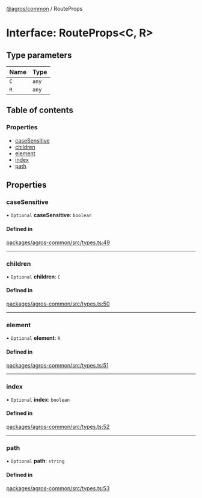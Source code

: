 [@agros/common](../index.md) / RouteProps

# Interface: RouteProps<C, R\>

## Type parameters

| Name | Type |
| :------ | :------ |
| `C` | `any` |
| `R` | `any` |

## Table of contents

### Properties

- [caseSensitive](RouteProps.md#casesensitive)
- [children](RouteProps.md#children)
- [element](RouteProps.md#element)
- [index](RouteProps.md#index)
- [path](RouteProps.md#path)

## Properties

### <a id="casesensitive" name="casesensitive"></a> caseSensitive

• `Optional` **caseSensitive**: `boolean`

#### Defined in

[packages/agros-common/src/types.ts:49](https://github.com/agrosjs/agros/blob/854b313/packages/agros-common/src/types.ts#L49)

___

### <a id="children" name="children"></a> children

• `Optional` **children**: `C`

#### Defined in

[packages/agros-common/src/types.ts:50](https://github.com/agrosjs/agros/blob/854b313/packages/agros-common/src/types.ts#L50)

___

### <a id="element" name="element"></a> element

• `Optional` **element**: `R`

#### Defined in

[packages/agros-common/src/types.ts:51](https://github.com/agrosjs/agros/blob/854b313/packages/agros-common/src/types.ts#L51)

___

### <a id="index" name="index"></a> index

• `Optional` **index**: `boolean`

#### Defined in

[packages/agros-common/src/types.ts:52](https://github.com/agrosjs/agros/blob/854b313/packages/agros-common/src/types.ts#L52)

___

### <a id="path" name="path"></a> path

• `Optional` **path**: `string`

#### Defined in

[packages/agros-common/src/types.ts:53](https://github.com/agrosjs/agros/blob/854b313/packages/agros-common/src/types.ts#L53)

